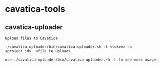 # cavatica-tools

## cavatica-uploader

```
Upload files to Cavatica

./cavatica-uploader/bin/cavatica-uploader.sh -t <token> -p <project_id>  <file_to_upload>

use ./cavatica-uploader/bin/cavatica-uploader.sh -h to see more usage

```